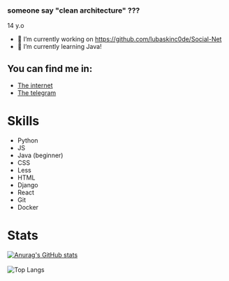 ### someone say "clean architecture" ???

14 y.o

- 🔭 I’m currently working on https://github.com/lubaskinc0de/Social-Net
- 🌱 I’m currently learning Java!

## You can find me in:
- [The internet](https://lubaskin.site)
- [The telegram](https://t.me/LUBASKIN_CODE)

# Skills

- Python
- JS
- Java (beginner)
- CSS
- Less
- HTML
- Django
- React
- Git
- Docker

# Stats


[![Anurag's GitHub stats](https://github-readme-stats.vercel.app/api?username=lubaskinc0de&theme=tokyonight)](https://github.com/anuraghazra/github-readme-stats)
<br>
<br>
![Top Langs](https://github-readme-stats.vercel.app/api/top-langs/?username=lubaskinc0de&theme=tokyonight)
